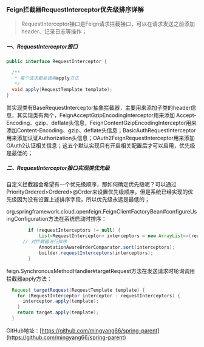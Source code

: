 ### Feign拦截器RequestInterceptor优先级排序详解

> RequestInterceptor接口是Feign请求拦截接口，可以在请求发送之前添加header、记录日志等操作；

##### 一、RequestInterceptor接口

```java
public interface RequestInterceptor {

  /**
   * 每个请求都会调用apply方法
   */
  void apply(RequestTemplate template);
}
```

其实现类有BaseRequestInterceptor抽象拦截器，主要用来添加子类的header信息，其实现类有两个，FeignAcceptGzipEncodingInterceptor用来添加 Accept-Encoding、gzip、deflate头信息，FeignContentGzipEncodingInterceptor用来添加Content-Encoding、gzip、deflate头信息；BasicAuthRequestInterceptor用来添加认证Authorization头信息；OAuth2FeignRequestInterceptor用来添加OAuth2认证相关信息；这五个默认实现只有开启相关配置后才可以启用，优先级是最低的；

##### 二、RequestInterceptor接口实现类优先级

自定义拦截器会希望有一个优先级顺序，那如何确定优先级呢？可以通过PriorityOrdered>Ordered>@Order来设置优先级顺序，但是系统已经实现的优先级因为没有设置上述排序字段，所以优先级永远是最低的；

org.springframework.cloud.openfeign.FeignClientFactoryBean#configureUsingConfiguration方法在系统启动时排序：

```java
		if (requestInterceptors != null) {
			List<RequestInterceptor> interceptors = new ArrayList<>(requestInterceptors.values());
      // 对拦截器进行排序
			AnnotationAwareOrderComparator.sort(interceptors);
			builder.requestInterceptors(interceptors);
		}
```

feign.SynchronousMethodHandler#targetRequest方法在发送请求时轮询调用拦截器apply方法：

```java
  Request targetRequest(RequestTemplate template) {
    for (RequestInterceptor interceptor : requestInterceptors) {
      interceptor.apply(template);
    }
    return target.apply(template);
  }
```



GitHub地址：[https://github.com/mingyang66/spring-parent](https://github.com/mingyang66/spring-parent)